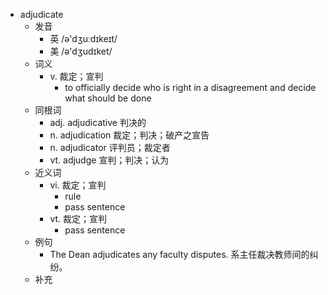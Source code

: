 - adjudicate
  - 发音
    - 英 /ə'dʒuːdɪkeɪt/
    - 美 /ə'dʒudɪket/
  - 词义
    - v. 裁定；宣判
      - to officially decide who is right in a disagreement and decide what should be done
  - 同根词
    - adj. adjudicative 判决的
    - n. adjudication 裁定；判决；破产之宣告
    - n. adjudicator 评判员；裁定者
    - vt. adjudge 宣判；判决；认为
  - 近义词
    - vi. 裁定；宣判
      - rule
      - pass sentence
    - vt. 裁定；宣判
      - pass sentence
  - 例句
    - The Dean adjudicates any faculty disputes. 系主任裁决教师间的纠纷。
  - 补充